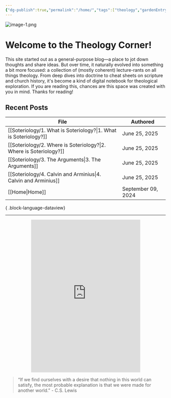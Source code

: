 ```yaml
---
{"dg-publish":true,"permalink":"/home/","tags":["theology","gardenEntry"],"noteIcon":""}
---
```


![image-1.png](/img/user/image-1.png)
# Welcome to the Theology Corner!
This site started out as a general-purpose blog—a place to jot down thoughts and share ideas. But over time, it naturally evolved into something a bit more focused: a collection of (mostly coherent) lecture-rants on all things theology. From deep dives into doctrine to cheat sheets on scripture and church history, it's become a kind of digital notebook for theological exploration. If you are reading this, chances are this space was created with you in mind. Thanks for reading!
## Recent Posts
| File                                                                  | Authored           |
| --------------------------------------------------------------------- | ------------------ |
| [[Soteriology/1. What is Soteriology?\|1. What is Soteriology?]]   | June 25, 2025      |
| [[Soteriology/2. Where is Soteriology?\|2. Where is Soteriology?]] | June 25, 2025      |
| [[Soteriology/3. The Arguments\|3. The Arguments]]                 | June 25, 2025      |
| [[Soteriology/4. Calvin and Arminius\|4. Calvin and Arminius]]     | June 25, 2025      |
| [[Home\|Home]]                                                     | September 09, 2024 |

{ .block-language-dataview}

---

<div style="display: flex; justify-content: center;">
  <iframe src="https://i.giphy.com/media/v1.Y2lkPTc5MGI3NjExaWRla25sNDhkNW00MXNyeTgzY3Z1NnlqdmszZjVsYTc4amRrdWtiZyZlcD12MV9pbnRlcm5hbF9naWZfYnlfaWQmY3Q9Zw/ayBZf3xVtT74Q/giphy.gif" 
          width="343" height="480" frameBorder="0" allowFullScreen></iframe>
</div>

> “If we find ourselves with a desire that nothing in this world can satisfy, the most probable explanation is that we were made for another world.” - C.S. Lewis